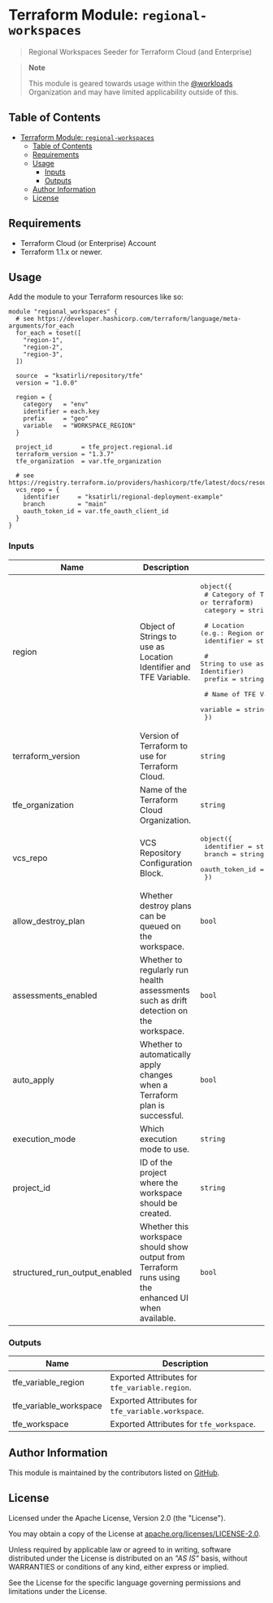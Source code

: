 # Terraform Module: `regional-workspaces`

> Regional Workspaces Seeder for Terraform Cloud (and Enterprise)

> **Note**
>
> This module is geared towards usage within the [@workloads](https://github.com/workloads/) Organization and may have limited applicability outside of this.


## Table of Contents

<!-- TOC -->
* [Terraform Module: `regional-workspaces`](#terraform-module--regional-workspaces)
  * [Table of Contents](#table-of-contents)
  * [Requirements](#requirements)
  * [Usage](#usage)
    * [Inputs](#inputs)
    * [Outputs](#outputs)
  * [Author Information](#author-information)
  * [License](#license)
<!-- TOC -->

## Requirements

* Terraform Cloud (or Enterprise) Account
* Terraform 1.1.x or newer.

## Usage

Add the module to your Terraform resources like so:

```hcl
module "regional_workspaces" {
  # see https://developer.hashicorp.com/terraform/language/meta-arguments/for_each
  for_each = toset([
    "region-1",
    "region-2",
    "region-3",
  ])

  source  = "ksatirli/repository/tfe"
  version = "1.0.0"

  region = {
    category   = "env"
    identifier = each.key
    prefix     = "geo"
    variable   = "WORKSPACE_REGION"
  }

  project_id        = tfe_project.regional.id
  terraform_version = "1.3.7"
  tfe_organization  = var.tfe_organization

  # see https://registry.terraform.io/providers/hashicorp/tfe/latest/docs/resources/workspace#identifier
  vcs_repo = {
    identifier     = "ksatirli/regional-deployment-example"
    branch         = "main"
    oauth_token_id = var.tfe_oauth_client_id
  }
}
```

<!-- BEGIN_TF_DOCS -->
### Inputs

| Name | Description | Type | Default | Required |
|------|-------------|------|---------|:--------:|
| region | Object of Strings to use as Location Identifier and TFE Variable. | <pre>object({<br>    # Category of TFE Variable (e.g.: `env` or `terraform`)<br>    category = string<br><br>    # Location (e.g.: Region or Geography) Identifier<br>    identifier = string<br><br>    # String to use as Regional Workspace prefix (e.g.: Provider Identifier)<br>    prefix = string<br><br>    # Name of TFE Variable<br>    variable = string<br>  })</pre> | n/a | yes |
| terraform_version | Version of Terraform to use for Terraform Cloud. | `string` | n/a | yes |
| tfe_organization | Name of the Terraform Cloud Organization. | `string` | n/a | yes |
| vcs_repo | VCS Repository Configuration Block. | <pre>object({<br>    identifier     = string<br>    branch         = string<br>    oauth_token_id = string<br>  })</pre> | n/a | yes |
| allow_destroy_plan | Whether destroy plans can be queued on the workspace. | `bool` | `true` | no |
| assessments_enabled | Whether to regularly run health assessments such as drift detection on the workspace. | `bool` | `true` | no |
| auto_apply | Whether to automatically apply changes when a Terraform plan is successful. | `bool` | `true` | no |
| execution_mode | Which execution mode to use. | `string` | `"remote"` | no |
| project_id | ID of the project where the workspace should be created. | `string` | `null` | no |
| structured_run_output_enabled | Whether this workspace should show output from Terraform runs using the enhanced UI when available. | `bool` | `true` | no |

### Outputs

| Name | Description |
|------|-------------|
| tfe_variable_region | Exported Attributes for `tfe_variable.region`. |
| tfe_variable_workspace | Exported Attributes for `tfe_variable.workspace`. |
| tfe_workspace | Exported Attributes for `tfe_workspace`. |
<!-- END_TF_DOCS -->

## Author Information

This module is maintained by the contributors listed on [GitHub](https://github.com/ksatirli/terraform-tfe-regional-workspaces/graphs/contributors).

## License

Licensed under the Apache License, Version 2.0 (the "License").

You may obtain a copy of the License at [apache.org/licenses/LICENSE-2.0](http://www.apache.org/licenses/LICENSE-2.0).

Unless required by applicable law or agreed to in writing, software distributed under the License is distributed on an _"AS IS"_ basis, without WARRANTIES or conditions of any kind, either express or implied.

See the License for the specific language governing permissions and limitations under the License.
